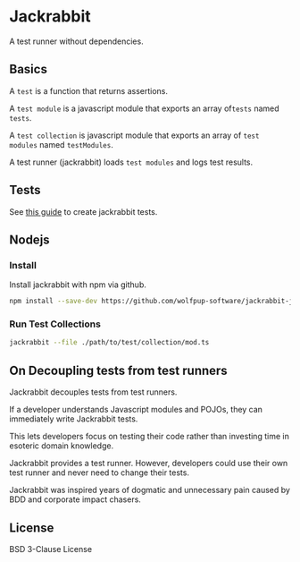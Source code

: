 # Jackrabbit

A test runner without dependencies.

## Basics

A `test` is a function that returns assertions.

A `test module` is a javascript module that exports an array of`tests` named `tests`.

A `test collection` is javascript module that exports an array of `test modules` named `testModules`.

A test runner (jackrabbit) loads `test modules` and logs test results.

## Tests

See [this guide](./JACKRABBIT.md) to create jackrabbit tests.

## Nodejs

### Install

Install jackrabbit with npm via github.

```sh
npm install --save-dev https://github.com/wolfpup-software/jackrabbit-js
```

### Run Test Collections

```sh
jackrabbit --file ./path/to/test/collection/mod.ts
```

## On Decoupling tests from test runners

Jackrabbit decouples tests from test runners.

If a developer understands Javascript modules and POJOs, they can immediately write Jackrabbit tests.

This lets developers focus on testing their code rather than investing time in esoteric domain knowledge.

Jackrabbit provides a test runner. However, developers could use their own test runner and never need to change their tests.

Jackrabbit was inspired years of dogmatic and unnecessary pain caused by BDD and corporate impact chasers.

## License

BSD 3-Clause License
